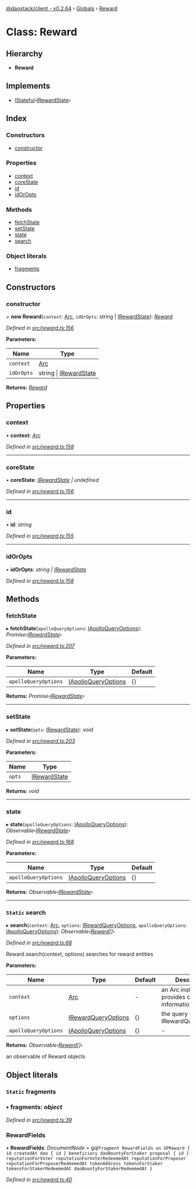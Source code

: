 [@daostack/client - v0.2.64](../README.md) › [Globals](../globals.md) › [Reward](reward.md)

# Class: Reward

## Hierarchy

* **Reward**

## Implements

* [IStateful](../interfaces/istateful.md)‹[IRewardState](../interfaces/irewardstate.md)›

## Index

### Constructors

* [constructor](reward.md#constructor)

### Properties

* [context](reward.md#context)
* [coreState](reward.md#corestate)
* [id](reward.md#id)
* [idOrOpts](reward.md#idoropts)

### Methods

* [fetchState](reward.md#fetchstate)
* [setState](reward.md#setstate)
* [state](reward.md#state)
* [search](reward.md#static-search)

### Object literals

* [fragments](reward.md#static-fragments)

## Constructors

###  constructor

\+ **new Reward**(`context`: [Arc](arc.md), `idOrOpts`: string | [IRewardState](../interfaces/irewardstate.md)): *[Reward](reward.md)*

*Defined in [src/reward.ts:156](https://github.com/dorgtech/client/blob/19b4373/src/reward.ts#L156)*

**Parameters:**

Name | Type |
------ | ------ |
`context` | [Arc](arc.md) |
`idOrOpts` | string &#124; [IRewardState](../interfaces/irewardstate.md) |

**Returns:** *[Reward](reward.md)*

## Properties

###  context

• **context**: *[Arc](arc.md)*

*Defined in [src/reward.ts:158](https://github.com/dorgtech/client/blob/19b4373/src/reward.ts#L158)*

___

###  coreState

• **coreState**: *[IRewardState](../interfaces/irewardstate.md) | undefined*

*Defined in [src/reward.ts:156](https://github.com/dorgtech/client/blob/19b4373/src/reward.ts#L156)*

___

###  id

• **id**: *string*

*Defined in [src/reward.ts:155](https://github.com/dorgtech/client/blob/19b4373/src/reward.ts#L155)*

___

###  idOrOpts

• **idOrOpts**: *string | [IRewardState](../interfaces/irewardstate.md)*

*Defined in [src/reward.ts:158](https://github.com/dorgtech/client/blob/19b4373/src/reward.ts#L158)*

## Methods

###  fetchState

▸ **fetchState**(`apolloQueryOptions`: [IApolloQueryOptions](../interfaces/iapolloqueryoptions.md)): *Promise‹[IRewardState](../interfaces/irewardstate.md)›*

*Defined in [src/reward.ts:207](https://github.com/dorgtech/client/blob/19b4373/src/reward.ts#L207)*

**Parameters:**

Name | Type | Default |
------ | ------ | ------ |
`apolloQueryOptions` | [IApolloQueryOptions](../interfaces/iapolloqueryoptions.md) |  {} |

**Returns:** *Promise‹[IRewardState](../interfaces/irewardstate.md)›*

___

###  setState

▸ **setState**(`opts`: [IRewardState](../interfaces/irewardstate.md)): *void*

*Defined in [src/reward.ts:203](https://github.com/dorgtech/client/blob/19b4373/src/reward.ts#L203)*

**Parameters:**

Name | Type |
------ | ------ |
`opts` | [IRewardState](../interfaces/irewardstate.md) |

**Returns:** *void*

___

###  state

▸ **state**(`apolloQueryOptions`: [IApolloQueryOptions](../interfaces/iapolloqueryoptions.md)): *Observable‹[IRewardState](../interfaces/irewardstate.md)›*

*Defined in [src/reward.ts:168](https://github.com/dorgtech/client/blob/19b4373/src/reward.ts#L168)*

**Parameters:**

Name | Type | Default |
------ | ------ | ------ |
`apolloQueryOptions` | [IApolloQueryOptions](../interfaces/iapolloqueryoptions.md) |  {} |

**Returns:** *Observable‹[IRewardState](../interfaces/irewardstate.md)›*

___

### `Static` search

▸ **search**(`context`: [Arc](arc.md), `options`: [IRewardQueryOptions](../interfaces/irewardqueryoptions.md), `apolloQueryOptions`: [IApolloQueryOptions](../interfaces/iapolloqueryoptions.md)): *Observable‹[Reward](reward.md)[]›*

*Defined in [src/reward.ts:68](https://github.com/dorgtech/client/blob/19b4373/src/reward.ts#L68)*

Reward.search(context, options) searches for reward entities

**Parameters:**

Name | Type | Default | Description |
------ | ------ | ------ | ------ |
`context` | [Arc](arc.md) | - | an Arc instance that provides connection information |
`options` | [IRewardQueryOptions](../interfaces/irewardqueryoptions.md) |  {} | the query options, cf. IRewardQueryOptions |
`apolloQueryOptions` | [IApolloQueryOptions](../interfaces/iapolloqueryoptions.md) |  {} | - |

**Returns:** *Observable‹[Reward](reward.md)[]›*

an observable of Reward objects

## Object literals

### `Static` fragments

### ▪ **fragments**: *object*

*Defined in [src/reward.ts:39](https://github.com/dorgtech/client/blob/19b4373/src/reward.ts#L39)*

###  RewardFields

• **RewardFields**: *DocumentNode* =  gql`fragment RewardFields on GPReward {
      id
      createdAt
      dao {
        id
      }
      beneficiary
      daoBountyForStaker
      proposal {
         id
      }
      reputationForVoter
      reputationForVoterRedeemedAt
      reputationForProposer
      reputationForProposerRedeemedAt
      tokenAddress
      tokensForStaker
      tokensForStakerRedeemedAt
      daoBountyForStakerRedeemedAt
    }`

*Defined in [src/reward.ts:40](https://github.com/dorgtech/client/blob/19b4373/src/reward.ts#L40)*
